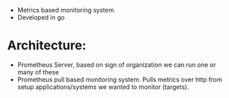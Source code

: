 - Metrics based monitoring system
- Developed in go

Architecture:
============
- Prometheus Server, based on sign of organization we can run one or many of these
- Prometheus pull based monitoring system. Pulls metrics over http from setup applications/systems we wanted to monitor (targets).